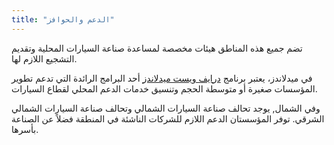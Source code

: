 ```yaml
---
title: "الدعم والحوافز"
---
```


تضم جميع هذه المناطق هيئات مخصصة لمساعدة صناعة السيارات المحلية وتقديم التشجيع اللازم لها.

في ميدلاندز، يعتبر برنامج [درايف ويست ميدلاندز](http://www.drivewestmidlands.co.uk/) أحد البرامج الرائدة التي تدعم تطوير المؤسسات صغيرة أو متوسطة الحجم وتنسيق خدمات الدعم المحلي لقطاع السيارات.

وفي الشمال, يوجد تحالف صناعة السيارات الشمالي وتحالف صناعة السيارات الشمالي الشرقي. توفر المؤسستان الدعم اللازم للشركات الناشئة في المنطقة فضلاً عن الصناعة بأسرها.

